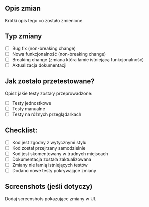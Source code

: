 ## Opis zmian
Krótki opis tego co zostało zmienione.

## Typ zmiany
- [ ] Bug fix (non-breaking change)
- [ ] Nowa funkcjonalność (non-breaking change)
- [ ] Breaking change (zmiana która łamie istniejącą funkcjonalność)
- [ ] Aktualizacja dokumentacji

## Jak zostało przetestowane?
Opisz jakie testy zostały przeprowadzone:

- [ ] Testy jednostkowe
- [ ] Testy manualne
- [ ] Testy na różnych przeglądarkach

## Checklist:
- [ ] Kod jest zgodny z wytycznymi stylu
- [ ] Kod został przejrzany samodzielnie
- [ ] Kod jest skomentowany w trudnych miejscach
- [ ] Dokumentacja została zaktualizowana
- [ ] Zmiany nie łamią istniejących testów
- [ ] Dodano nowe testy pokrywające zmiany

## Screenshots (jeśli dotyczy)
Dodaj screenshots pokazujące zmiany w UI.
